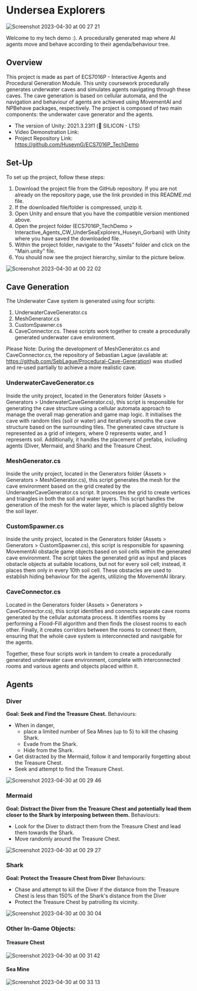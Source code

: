 # Undersea Explorers

![Screenshot 2023-04-30 at 00 27 21](https://user-images.githubusercontent.com/64325152/235329180-19d46553-0a35-42f5-8b8f-5f195ff98a21.png)

Welcome to my tech demo :). A procedurally generated map where AI agents move and behave according to their agenda/behaviour tree. 

## Overview
This project is made as part of ECS7016P - Interactive Agents and Procedural Generation Module. This unity coursework procedurally generates underwater caves and simulates agents navigating through these caves. The cave generation is based on cellular automata, and the navigation and behaviour of agents are achieved using MovementAI and NPBehave packages, respectively. The project is composed of two main components: the underwater cave generator and the agents.

* The version of Unity: 2021.3.23f1 ( SILICON - LTS)
* Video Demonstration Link:
* Project Repository Link: https://github.com/HuseynG/ECS7016P_TechDemo

## Set-Up
To set up the project, follow these steps:
1. Download the project file from the GitHub repository. If you are not already on the repository page, use the link provided in this README.md file.
2. If the downloaded file/folder is compressed, unzip it.
3. Open Unity and ensure that you have the compatible version mentioned above.
4. Open the project folder (ECS7016P_TechDemo > Interactive_Agents_CW_UnderSeaExplorers_Huseyn_Gorbani) with Unity where you have saved the downloaded file.
5. Within the project folder, navigate to the "Assets" folder and click on the "Main.unity" file.
6. You should now see the project hierarchy, similar to the picture below.

![Screenshot 2023-04-30 at 00 22 02](https://user-images.githubusercontent.com/64325152/235328702-ee5283c0-57fa-444b-bdd1-30374c239a98.png)

## Cave Generation
The Underwater Cave system is generated using four scripts: 
1. UnderwaterCaveGenerator.cs 
2. MeshGenerator.cs 
3. CustomSpawner.cs 
4. CaveConnector.cs. 
These scripts work together to create a procedurally generated underwater cave environment. 

Please Note: During the development of MeshGenerator.cs and CaveConnector.cs, the repository of Sebastian Lague (available at: https://github.com/SebLague/Procedural-Cave-Generation) was studied and re-used partially to achieve a more realistic cave. 

### UnderwaterCaveGenerator.cs
Inside the unity project, located in the Generators folder (Assets > Generators > UnderwaterCaveGenerator.cs), this script is responsible for generating the cave structure using a cellular automata approach to manage the overall map generation and game map logic. It initialises the cave with random tiles (soil or water) and iteratively smooths the cave structure based on the surrounding tiles. The generated cave structure is represented as a grid of integers, where 0 represents water, and 1 represents soil. Additionally, it handles the placement of prefabs, including agents (Diver, Mermaid, and Shark) and the Treasure Chest.

### MeshGenerator.cs
Inside the unity project, located in the Generators folder (Assets > Generators > MeshGenerator.cs), this script generates the mesh for the cave environment based on the grid created by the UnderwaterCaveGenerator.cs script. It processes the grid to create vertices and triangles in both the soil and water layers. This script handles the generation of the mesh for the water layer, which is placed slightly below the soil layer.

### CustomSpawner.cs
Inside the unity project, located in the Generators folder (Assets > Generators > CustomSpawner.cs), this script is responsible for spawning MovementAI obstacle game objects based on soil cells within the generated cave environment. The script takes the generated grid as input and places obstacle objects at suitable locations, but not for every soil cell; instead, it places them only in every 10th soil cell. These obstacles are used to establish hiding behaviour for the agents, utilizing the MovementAI library.

### CaveConnector.cs
Located in the Generators folder (Assets > Generators > CaveConnector.cs), this script identifies and connects separate cave rooms generated by the cellular automata process. It identifies rooms by performing a Flood-Fill algorithm and then finds the closest rooms to each other. Finally, it creates corridors between the rooms to connect them, ensuring that the whole cave system is interconnected and navigable for the agents.

Together, these four scripts work in tandem to create a procedurally generated underwater cave environment, complete with interconnected rooms and various agents and objects placed within it. 


## Agents

### Diver
**Goal: Seek and Find the Treasure Chest.**
Behaviours:
- When in danger, 
  - place a limited number of Sea Mines (up to 5) to kill the chasing Shark. 
  - Evade from the Shark.
  - Hide from the Shark.
- Get distracted by the Mermaid, follow it and temporarily forgetting about the Treasure Chest.
- Seek and attempt to find the Treasure Chest.
 
![Screenshot 2023-04-30 at 00 29 46](https://user-images.githubusercontent.com/64325152/235329170-16c2da44-0521-4e79-8e5b-28c8d0af30a9.png)


### Mermaid
**Goal: Distract the Diver from the Treasure Chest and potentially lead them closer to the Shark by interposing between them.**
Behaviours:
- Look for the Diver to distract them from the Treasure Chest and lead them towards the Shark.
- Move randomly around the Treasure Chest.

![Screenshot 2023-04-30 at 00 29 27](https://user-images.githubusercontent.com/64325152/235329285-1a09e992-cd24-4fab-90a4-4c4527143421.png)

### Shark
**Goal: Protect the Treasure Chest from Diver**
Behaviours:
- Chase and attempt to kill the Diver if the distance from the Treasure Chest is less than 150% of the Shark's distance from the Diver
- Protect the Treasure Chest by patrolling its vicinity.

![Screenshot 2023-04-30 at 00 30 04](https://user-images.githubusercontent.com/64325152/235329295-a11eb8f6-a028-4210-b1f6-52b166dcc664.png)


### Other In-Game Objects:

#### Treasure Chest
![Screenshot 2023-04-30 at 00 31 42](https://user-images.githubusercontent.com/64325152/235329423-b74eb24b-6412-4c00-8b9e-a8a2700ff288.png)


#### Sea Mine
![Screenshot 2023-04-30 at 00 33 13](https://user-images.githubusercontent.com/64325152/235329429-b8248253-1eb7-4656-8c83-029fbd4346ca.png)











